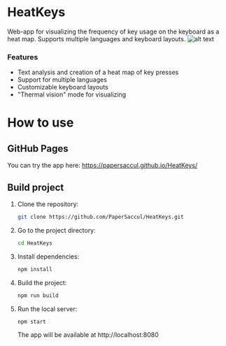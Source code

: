 # HeatKeys

Web-app for visualizing the frequency of key usage on the keyboard as a heat map. Supports multiple languages and keyboard layouts.
![alt text](./docs/image.png)

### Features
- Text analysis and creation of a heat map of key presses
- Support for multiple languages
- Customizable keyboard layouts
- "Thermal vision" mode for visualizing

# How to use
## GitHub Pages

You can try the app here: https://papersaccul.github.io/HeatKeys/

## Build project
1. Clone the repository:
   ```bash
   git clone https://github.com/PaperSaccul/HeatKeys.git
   ```
2. Go to the project directory:
   ```bash
   cd HeatKeys
   ```
3. Install dependencies:
   ```bash
   npm install
   ```
4. Build the project:
   ```bash
   npm run build
   ```
5. Run the local server:
   ```bash
   npm start
   ```
   The app will be available at http://localhost:8080

